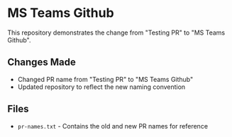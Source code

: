 # MS Teams Github

This repository demonstrates the change from "Testing PR" to "MS Teams Github".

## Changes Made

- Changed PR name from "Testing PR" to "MS Teams Github"
- Updated repository to reflect the new naming convention

## Files

- `pr-names.txt` - Contains the old and new PR names for reference